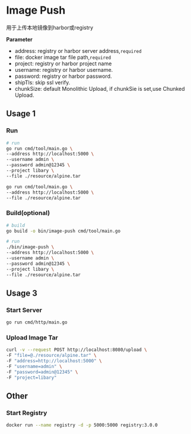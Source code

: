 # Image Push

用于上传本地镜像到harbor或registry


**Parameter**
* address: registry or harbor server address,`required`
* file: docker image tar file path,`required`
* project: registry or harbor project name
* username: registry or harbor username.
* password: registry or harbor password.
* shipTls: skip ssl verify.
* chunkSize: default Monolithic Upload, if chunkSie is set,use Chunked Upload.

## Usage 1

### Run

```bash
# run
go run cmd/tool/main.go \
--address http://localhost:5000 \
--username admin \
--password admin@12345 \
--project libary \
--file ./resource/alpine.tar

go run cmd/tool/main.go \
--address http://localhost:5000 \
--file ./resource/alpine.tar
```


### Build(optional)

```bash
# build
go build -o bin/image-push cmd/tool/main.go

# run
./bin/image-push \
--address http://localhost:5000 \
--username admin \
--password admin@12345 \
--project libary \
--file ./resource/alpine.tar
```

## Usage 3

### Start Server

```bash
go run cmd/http/main.go
```

### Upload Image Tar

```bash
curl -v --request POST http://localhost:8080/upload \
-F "file=@./resource/alpine.tar" \
-F "address=http://localhost:5000" \
-F "username=admin" \
-F "password=admin@12345" \
-F "project=libary"
```

## Other

### Start Registry

```bash
docker run --name registry -d -p 5000:5000 registry:3.0.0
```
